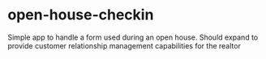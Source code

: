 # open-house-checkin
Simple app to handle a form used during an open house. Should expand to provide customer relationship management capabilities for the realtor
